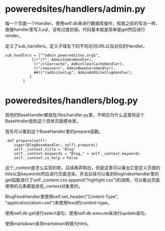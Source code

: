 # poweredsites/handlers/admin.py

每一个页面一个Handler，使用self.db来进行数据库操作，和我之前的写法一样，直接handler里写入sql，没有过度封装。代码基本就是简单是get然后进行render。

定义了sub_handlers。定义子域名下的不同访问URL以及对应的Handler。

    sub_handlers = ["^admin.poweredsites.org$",
                [(r"/?", AdminIndexHandler),
                 (r"/clearcache", AdminClearCacheHandler),
                 (r"/newusers", AdminNewUsersHandler),
                 ##(r"/addsiteslug", AdminAddSiteSlugHandler),
               ]
            ]

# poweredsites/handlers/blog.py

其他的BaseHandler都放在/libs/handler.py里，不明白为什么这里将这个BaseHndler放到这个具体页面模块里。

首先可以看到这个BaseHandler里的prepare函数。

     def prepare(self):
        super(BlogBaseHandler, self).prepare()
        self._context.title = "Blog"
        self._context.keywords = "Blog," + self._context.keywords
        self._context.is_help = False

这个_context是怎么实现的呢，后续再弄明白，但是这里可以看出它是定义页面的title以及keywords然后进行页面渲染。并且后续可以看到BlogIndexHandler里的get函数进行了self._context.css.append("highlight.css")的调用，可以看出页面使用的元素都是放在_context对象里的。

BlogFeedHandler里使用self.set_header("Content-Type", "application/atom+xml")来使用feed的content-type。

使用self.db.get进行select语句，使用self.db.execute来进行update语句。

使用markdown来将markdown转换为html。    




